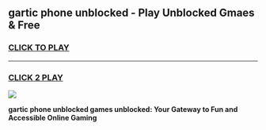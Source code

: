 
## gartic phone unblocked - Play Unblocked Gmaes & Free
<h3>
<a href="https://news.freeplayer.one?title=gartic_phone_unblocked&ref=23F">CLICK TO PLAY</a></h3>
<hr>

<h3>
<a href="https://news.freeplayer.one?title=gartic_phone_unblocked&ref=23F">CLICK 2 PLAY</a>
  
</h3>

<a href="https://news.freeplayer.one?title=gartic_phone_unblocked&ref=23F/"><img src="https://clearcache.store/games.png"></a>


**gartic phone unblocked games unblocked: Your Gateway to Fun and Accessible Online Gaming**
